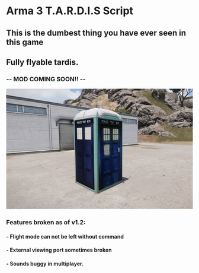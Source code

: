 # Arma 3 T.A.R.D.I.S Script

## This is the dumbest thing you have ever seen in this game
## Fully flyable tardis.

### -- MOD COMING SOON!! --

![Tardis](https://github.com/BlackHat0001/tardis/blob/master/pictures/image_2021-09-20_180521.png)

### Features broken as of v1.2:
#### - Flight mode can not be left without command
#### - External viewing port sometimes broken
#### - Sounds buggy in multiplayer.


